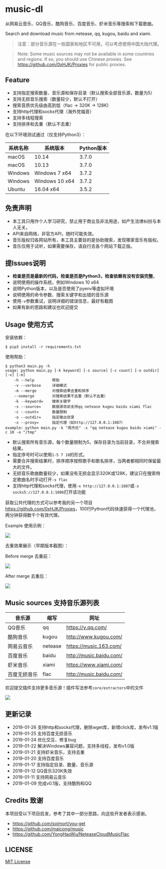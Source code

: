 # music-dl
从网易云音乐、QQ音乐、酷狗音乐、百度音乐、虾米音乐等搜索和下载歌曲。

Search and download music from netease, qq, kugou, baidu and xiami.

> 注意：部分音乐源在一些国家和地区不可用，可以考虑使用中国大陆代理。

> Note: Some music sources may not be available in some countries and regions. If so, you should use Chinese proxies. See <https://github.com/0xHJK/Proxies> for public proxies.

## Feature

- 支持指定搜索数量、音乐源和保存目录（默认搜索全部音乐源，数量为5）
- 支持无损音乐搜索（数量较少，默认不打开）
- 搜索音质优先级由高到低（flac -> 320K -> 128K)
- 支持http代理和socks代理（海外党福音）
- 支持多线程搜索
- 支持排序和去重（默认不去重）

在以下环境测试通过（仅支持Python3）：

| 系统名称 | 系统版本      | Python版本 |
| -------- | -------------- | ---------- |
| macOS    | 10.14          | 3.7.0      |
| macOS    | 10.13          | 3.7.0      |
| Windows  | Windows 7 x64  | 3.7.2      |
| Windows  | Windows 10 x64 | 3.7.2      |
| Ubuntu   | 16.04 x64      | 3.5.2      |


## 免责声明

- 本工具只用作个人学习研究，禁止用于商业及非法用途，如产生法律纠纷与本人无关。
- API来自网络，非官方API，随时可能失效。
- 音乐版权归各网站所有，本工具主要目的是协助搜索，发现哪家音乐有版权。
- 音乐仅用于试听，如果需要保存，请自行去各个网站下载正版。

## 提Issues说明

- **检查是否是最新的代码，检查是否是Python3，检查依赖有没有安装完整**。
- 说明使用的操作系统，例如Windows 10 x64
- 说明Python版本，以及是否使用了pyenv等虚拟环境
- 说明使用的命令参数、搜索关键字和出错的音乐源
- 使用`-v`参数重试，说明详细的错误信息，最好有截图
- 如果有新的思路和建议也欢迎提交

## Usage 使用方式

安装依赖：

```
$ pip3 install -r requirements.txt
```

使用帮助：

```
$ python3 main.py -h
usage: python main.py [-k keyword] [-s source] [-c count] [-o outdir] [-v] [-m]
	-h --help        帮助
	-v --verbose     详细模式
	-m --merge       对搜索结果去重和排序
	--nomerge        对搜索结果不去重（默认不去重）
	-k --keyword=    搜索关键字
	-s --source=     数据源目前支持qq netease kugou baidu xiami flac
	-c --count=      数量限制
	-o --outdir=     指定输出目录
	-x --proxy=      指定代理（如http://127.0.0.1:1087）
example: python main.py -k "周杰伦" -s "qq netease kugou baidu xiami" -c 10 -o "/tmp"
```

- 默认搜索所有音乐源，每个数量限制为5，保存目录为当前目录，不合并搜索结果。
- 指定序号时可以使用`1-5 7 10`的形式。
- 需要合并搜索结果时，排序顺序按照歌手和歌名排序，当两者都相同时保留最大的文件。
- 无损音乐歌曲数量较少，如果没有无损会显示320K或128K，建议只在搜索特定歌曲名时手动打开`-s flac`
- 支持http代理和socks代理，使用`-x http://127.0.0.1:1087`或`-x socks5://127.0.0.1:1086`打开该功能

获取公共代理的方式可以参考我的另一个项目<https://github.com/0xHJK/Proxies>，100行Python代码快速获得一个代理池，两分钟获得数千个有效代理。

Example 使用示例：

![](./docs/preview.png)

去重效果展示（早期版本截图）：

Before merge 去重前：

![](./docs/normal.png)

After merge 去重后：

![](./docs/merge.png)

## Music sources 支持音乐源列表
| 音乐源     | 缩写    | 网址                    |
| ---------- | ------- | ----------------------- |
| QQ音乐     | qq      | <https://y.qq.com/>     |
| 酷狗音乐   | kugou   | <http://www.kugou.com/> |
| 网易云音乐 | netease | <https://music.163.com/>  |
| 百度音乐   | baidu   | <http://music.baidu.com/> |
| 虾米音乐   | xiami   | <https://www.xiami.com/>  |
| 百度无损音乐   | flac   | <http://music.baidu.com/> |

欢迎提交插件支持更多音乐源！插件写法参考`core/extractors`中的文件

![](./docs/fork.png)

## 更新记录
- 2019-01-26 支持http和socks代理，删除wget库，新增click库，发布v1.1版
- 2019-01-25 支持百度无损音乐
- 2019-01-24 优化交互、修复bug
- 2019-01-22 解决Windows兼容问题，支持多线程，发布v1.0版
- 2019-01-21 支持虾米音乐，支持去重
- 2019-01-20 支持百度音乐
- 2019-01-17 支持指定目录、数量、音乐源
- 2019-01-12 QQ音乐320K失效
- 2019-01-11 支持网易云音乐
- 2019-01-09 完成v0.1版，支持酷狗和QQ

## Credits 致谢
本项目受以下项目启发，参考了其中一部分思路，向这些开发者表示感谢。
- <https://github.com/soimort/you-get>
- <https://github.com/maicong/music>
- <https://github.com/YongHaoWu/NeteaseCloudMusicFlac>

## LICENSE

[MIT License]('https://github.com/0xHJK/music-dl/master/LICENSE')
